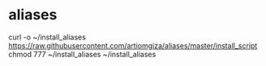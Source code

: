 # aliases


curl -o ~/install_aliases  https://raw.githubusercontent.com/artiomgiza/aliases/master/install_script
chmod 777 ~/install_aliases
~/install_aliases

